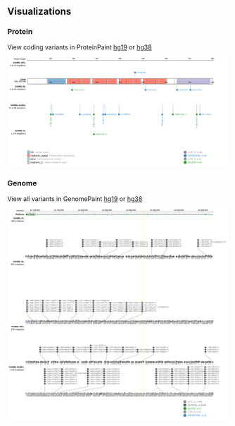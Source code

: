 ## Visualizations
### Protein
View coding variants in ProteinPaint [hg19](https://morinlab.github.io/LLMPP/GAMBL/CDH8_protein.html)  or [hg38](https://morinlab.github.io/LLMPP/GAMBL/CDH8_protein_hg38.html)

![](images/proteinpaint/CDH8_NM_001796.svg)

### Genome
View all variants in GenomePaint [hg19](https://morinlab.github.io/LLMPP/GAMBL/CDH8.html)  or [hg38](https://morinlab.github.io/LLMPP/GAMBL/CDH8_hg38.html)

![](images/proteinpaint/CDH8.svg)

